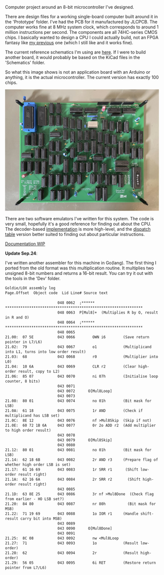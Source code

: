Computer project around an 8-bit microcontroller I've designed.

There are design files for a working single-board computer built around it in the 'Prototype' folder. I've had the PCB for it manufactured by JLCPCB. The computer works fine at 8 MHz system clock, which corresponds to around 1 million instructions per second. The components are all 74HC-series CMOS chips. I basically wanted to design a CPU I could actually build, not an FPGA fantasy like [my previous](https://github.com/Dosflange/Paver) one (which I still like and it works fine).

The current reference schematics I'm using are [here](https://github.com/Dosflange/Myth/blob/main/docs/static/myth.pdf).
If I were to build another board, it would probably be based on the KiCad files in the 'Schematics' folder.

So what this image shows is not an application board with an Arduino or anything, it is the actual microcontroller. The current version
has exactly 100 chips.

![CPU board](https://github.com/Dosflange/Myth/blob/main/Controller-Board_abu.jpg)

There are two software emulators I've written for this system. The code is very small, hopefully it's a good reference for finding out about the CPU.
The decoder-based [implementation](https://github.com/Dosflange/Myth/blob/main/Dev/src/clox/myth.h) is more high-level, and
the [dispatch table](https://github.com/Dosflange/Myth/blob/main/Dev/src/clox/vtable.c) version better suited to finding out about particular instructions.

[Documentation WIP](https://dosflange.github.io/Myth/)

__Update Sep.24__:

I've written another assembler for this machine in Go(lang). The first thing I ported from the old format was
this multiplication routine. It multiplies two unsigned 8-bit numbers and returns a 16-bit result.
You can try it out with the tools in the 'Dev' folder.

```
Goldie/LOX assembly log
Page.Offset  Object code  Lid Line# Source text

                        048 0062  ;****** ***************************************************************
                        048 0063  P[Mul8]+  (Multiplies R by O, result in R and O)
                        048 0064  ;****** ***************************************************************
                        048 0065  
21.00:  07 5E           043 0066        OWN i6        (Save return pointer in L7/L6)
21.02:  79              043 0067        o1            (Multiplicand into L1, turns into low order result)
21.03:  68              043 0068        r0            (Multiplier into L0)
21.04:  10 6A           043 0069        CLR r2        (Clear high-order result, copy to L2)
21.06:  85 07           043 0070        ni 07h        (Initialise loop counter, 8 bits)
                        043 0071  
                        043 0072      O[Mul8Loop]
                        043 0073   
21.08:  80 01           043 0074        no 01h        (Bit mask for LSB)
21.0A:  61 18           043 0075        1r AND        (Check if multiplicand has LSB set)
21.0C:  8E 12           043 0076        nf >Mul8Skip  (Skip if not)
21.0E:  60 72 1B 6A     043 0077        0r 2o ADD r2  (Add multiplier to high order result)
                        043 0078  
                        043 0079      O[Mul8Skip]
                        043 0080  
21.12:  80 01           043 0081        no 01h        (Bit mask for LSB)
21.14:  62 18 6B        043 0082        2r AND r3     (Prepare flag of whether high order LSB is set)
21.17:  61 16 69        043 0083        1r SRR r1      (Shift low-order result right)
21.1A:  62 16 6A        043 0084        2r SRR r2       (Shift high-order result right)
                        043 0085  
21.1D:  63 8E 25        043 0086        3r nf >Mul8Done  (Check flag from earlier - HO LSB set?)
21.20:  84 80           043 0087        nr 80h          (Bit mask for MSB)
21.22:  71 19 69        043 0088        1o IOR r1     (Handle shift-result carry bit into MSB)
                        043 0089  
                        043 0090      O[Mul8Done]
                        043 0091  
21.25:  8C 08           043 0092        nw <Mul8Loop
21.27:  71              043 0093        1o            (Result low-order)
21.28:  62              043 0094        2r            (Result high-order)
21.29:  56 05           043 0095        6i RET        (Restore return pointer from L7/L6)
```


